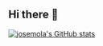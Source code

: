 ## Hi there 👋

<!--
**josemola/josemola** is a ✨ _special_ ✨ repository because its `README.md` (this file) appears on your GitHub profile.

Here are some ideas to get you started:

- 🔭 I’m currently working on ...
- 🌱 I’m currently learning ...
- 👯 I’m looking to collaborate on ...
- 🤔 I’m looking for help with ...
- 💬 Ask me about ...
- 📫 How to reach me: ...
- 😄 Pronouns: ...
- ⚡ Fun fact: ...
-->
[![josemola's GitHub stats](https://github-readme-stats.vercel.app/api?username=josemola)](https://github.com/SrGobi/github-readme-stats)
